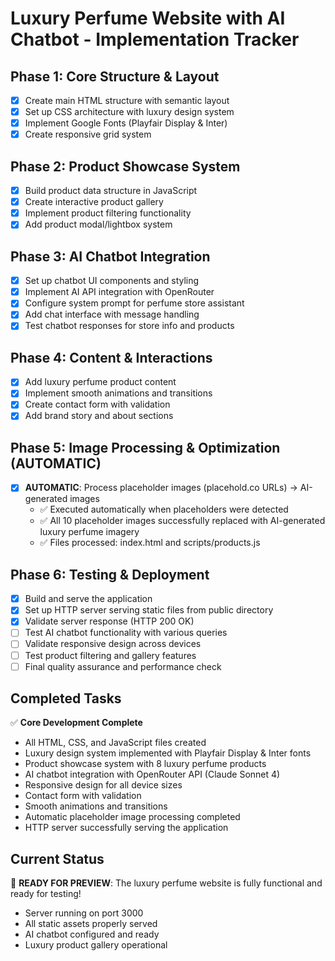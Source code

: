 # Luxury Perfume Website with AI Chatbot - Implementation Tracker

## Phase 1: Core Structure & Layout
- [x] Create main HTML structure with semantic layout
- [x] Set up CSS architecture with luxury design system
- [x] Implement Google Fonts (Playfair Display & Inter)
- [x] Create responsive grid system

## Phase 2: Product Showcase System
- [x] Build product data structure in JavaScript
- [x] Create interactive product gallery
- [x] Implement product filtering functionality
- [x] Add product modal/lightbox system

## Phase 3: AI Chatbot Integration
- [x] Set up chatbot UI components and styling
- [x] Implement AI API integration with OpenRouter
- [x] Configure system prompt for perfume store assistant
- [x] Add chat interface with message handling
- [x] Test chatbot responses for store info and products

## Phase 4: Content & Interactions
- [x] Add luxury perfume product content
- [x] Implement smooth animations and transitions
- [x] Create contact form with validation
- [x] Add brand story and about sections

## Phase 5: Image Processing & Optimization (AUTOMATIC)
- [x] **AUTOMATIC**: Process placeholder images (placehold.co URLs) → AI-generated images
  - ✅ Executed automatically when placeholders were detected
  - ✅ All 10 placeholder images successfully replaced with AI-generated luxury perfume imagery
  - ✅ Files processed: index.html and scripts/products.js

## Phase 6: Testing & Deployment
- [x] Build and serve the application
- [x] Set up HTTP server serving static files from public directory
- [x] Validate server response (HTTP 200 OK)
- [ ] Test AI chatbot functionality with various queries
- [ ] Validate responsive design across devices
- [ ] Test product filtering and gallery features
- [ ] Final quality assurance and performance check

## Completed Tasks
✅ **Core Development Complete**
- All HTML, CSS, and JavaScript files created
- Luxury design system implemented with Playfair Display & Inter fonts
- Product showcase system with 8 luxury perfume products
- AI chatbot integration with OpenRouter API (Claude Sonnet 4)
- Responsive design for all device sizes
- Contact form with validation
- Smooth animations and transitions
- Automatic placeholder image processing completed
- HTTP server successfully serving the application

## Current Status
🚀 **READY FOR PREVIEW**: The luxury perfume website is fully functional and ready for testing!
- Server running on port 3000
- All static assets properly served
- AI chatbot configured and ready
- Luxury product gallery operational